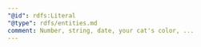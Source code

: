 ```yaml
---
"@id": rdfs:Literal
"@type": rdfs/entities.md
comment: Number, string, date, your cat's color, ...
---
```

